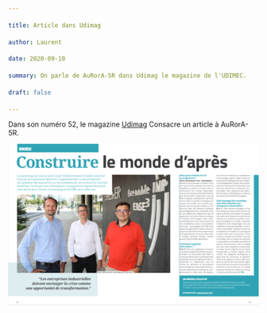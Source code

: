 ```yaml
---

title: Article dans Udimag

author: Laurent

date: 2020-09-10

summary: On parle de AuRorA-5R dans Udimag le magazine de l'UDIMEC.

draft: false

---
```


Dans son numéro 52, le magazine [Udimag](https://www.google.com/url?q=https://www.udimec.fr/sites/default/files/udimag_52_planche_bd.pdf&sa=D&ust=1611006504695000&usg=AOvVaw1w_FigyNLI9-IKapyDUFQd) Consacre un article à AuRorA-5R.

![](images/image1.png)


